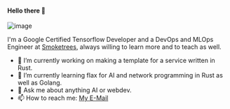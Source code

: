 #### Hello there 👋

![image](https://api.accredible.com/v1/frontend/credential_website_embed_image/badge/20555663)

I'm a Google Certified Tensorflow Developer and a DevOps and MLOps Engineer at [Smoketrees](https://smoketrees.dev/), always willing to learn more and to teach as well.

- 🔭 I’m currently working on making a template for a service written in Rust.
- 🌱 I’m currently learning flax for AI and network programming in Rust as well as Golang.
- 💬 Ask me about anything AI or webdev.
- 📫 How to reach me: [My  E-Mail](tanmay@smoketrees.in)
